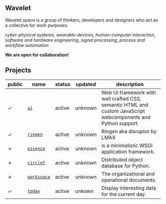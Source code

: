 ## Wavelet

Wavelet.space is a group of thinkers, developers and designers who act as a collective for work purposes.

*cyber-physical systems*, *wearable-devices*, *human-computer interaction*, *software and hardware engineering*, *signal processing*, *process and workflow automation* 

**We are open for collaboration!**

## Projects

|public|name|status|updated|description|
|------|----|------|-------|-----------|
|&check;|[`ui`](https://github.com/wavelet-space/ui)|active|unknown|Web UI framework with well crafted CSS, semantic HTML and custom JavaScript webcomponents and Python support.
|&check;|[`ringen`](https://github.com/wavelet-space/ringen)|active|unknown|Ringen aka disruptor by LMAX 
|&cross;|[`essence`](https://github.com/wavelet-space/essence)|active|unknown| is a minimalistic WSGI application framework.
|&cross;|[`circlet`](https://github.com/wavelet-space/circlet)|active|unknown|Distributed object database for Python.
|&cross;|[`workspace`](https://github.com/wavelet-space/workspace)|active|unknown|The organizational and operational documents.
|&check;|[`today`](https://github.com/wavelet-space/today)|active|unkown|Display interesting data for the current day.
